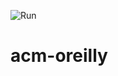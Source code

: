 ![Run](https://github.com/ahdncordeiro/acm-oreilly/workflows/Run/badge.svg?event=schedule)
# acm-oreilly
